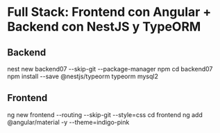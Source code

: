 # Full Stack: Frontend con Angular + Backend con NestJS y TypeORM

## Backend

nest new backend07 --skip-git --package-manager npm
cd backend07
npm install --save @nestjs/typeorm typeorm mysql2

## Frontend

ng new frontend --routing --skip-git --style=css
cd frontend
ng add @angular/material -y --theme=indigo-pink
